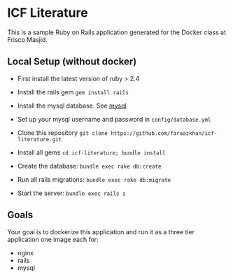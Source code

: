 ICF Literature
================

This is a sample Ruby on Rails application generated for the Docker class at Frisco Masjid.

Local Setup (without docker)
---------------------------

* First install the latest version of ruby > 2.4

* Install the rails gem `gem install rails`

* Install the mysql database. See [mysql](https://dev.mysql.com/doc/refman/5.7/en/installing.html)

* Set up your mysql username and password in `config/database.yml`

* Clone this repository `git clone https://github.com/faraazkhan/icf-literature.git`

* Install all gems `cd icf-literature; bundle install`

* Create the database: `bundle exec rake db:create`

* Run all rails migrations: `bundle exec rake db:migrate`

* Start the server: `bundle exec rails s`

Goals
-----

Your goal is to dockerize this application and run it as a three tier application one image each for:

* nginx
* rails
* mysql
